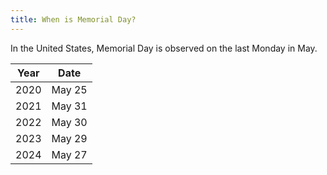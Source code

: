 ```yaml
---
title: When is Memorial Day?
---
```


In the United States, Memorial Day is observed on the last Monday in May.

| Year | Date |
| --- | --- |
| 2020 | May 25 |
| 2021 | May 31 |
| 2022 | May 30 |
| 2023 | May 29 |
| 2024 | May 27 |